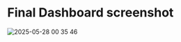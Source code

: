 # Final Dashboard screenshot
![2025-05-28 00 35 46](https://github.com/user-attachments/assets/694c9522-67a9-4427-94fc-b153d2b4d7b4)
